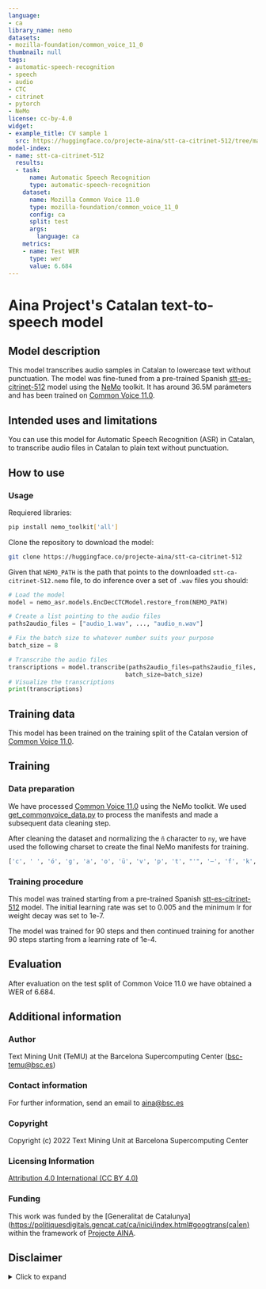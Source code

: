 ```yaml
---
language:
- ca
library_name: nemo
datasets:
- mozilla-foundation/common_voice_11_0
thumbnail: null
tags:
- automatic-speech-recognition
- speech
- audio
- CTC
- citrinet
- pytorch
- NeMo
license: cc-by-4.0
widget:
- example_title: CV sample 1
  src: https://huggingface.co/projecte-aina/stt-ca-citrinet-512/tree/main/samples/common_voice_ca_34667058.wav
model-index:
- name: stt-ca-citrinet-512 
  results:
  - task:
      name: Automatic Speech Recognition
      type: automatic-speech-recognition
    dataset:
      name: Mozilla Common Voice 11.0
      type: mozilla-foundation/common_voice_11_0
      config: ca
      split: test
      args:
        language: ca
    metrics:
    - name: Test WER
      type: wer
      value: 6.684
---
```


# Aina Project's Catalan text-to-speech model
## Model description

This model transcribes audio samples in Catalan to lowercase text without punctuation. The model was fine-tuned from a pre-trained Spanish [stt-es-citrinet-512](https://catalog.ngc.nvidia.com/orgs/nvidia/teams/nemo/models/stt_es_citrinet_512) model using the [NeMo](https://github.com/NVIDIA/NeMo) toolkit. It has around 36.5M parámeters and has been trained on [Common Voice 11.0](https://commonvoice.mozilla.org/en/datasets).

## Intended uses and limitations

You can use this model for Automatic Speech Recognition (ASR) in Catalan, to transcribe audio files in Catalan to plain text without punctuation.

## How to use
### Usage

Requiered libraries:

```bash
pip install nemo_toolkit['all']
```

Clone the repository to download the model:

```bash
git clone https://huggingface.co/projecte-aina/stt-ca-citrinet-512
```

Given that `NEMO_PATH` is the path that points to the downloaded `stt-ca-citrinet-512.nemo` file, to do inference over a set of `.wav` files you should:

```python
# Load the model
model = nemo_asr.models.EncDecCTCModel.restore_from(NEMO_PATH)

# Create a list pointing to the audio files
paths2audio_files = ["audio_1.wav", ..., "audio_n.wav"]

# Fix the batch size to whatever number suits your purpose
batch_size = 8

# Transcribe the audio files
transcriptions = model.transcribe(paths2audio_files=paths2audio_files,
                                 batch_size=batch_size)
# Visualize the transcriptions
print(transcriptions)

```

## Training data

This model has been trained on the training split of the Catalan version of [Common Voice 11.0](https://commonvoice.mozilla.org/en/datasets).

## Training
### Data preparation
We have processed [Common Voice 11.0](https://commonvoice.mozilla.org/en/datasets) using the NeMo toolkit. We used [get_commonvoice_data.py](https://github.com/NVIDIA/NeMo/blob/main/scripts/dataset_processing/get_commonvoice_data.py) to process the manifests and made a subsequent data cleaning step.

After cleaning the dataset and normalizing the `ñ` character to `ny`, we have used the following charset to create the final NeMo manifests for training.
```python
['c', ' ', 'ó', 'g', 'a', 'o', 'ü', 'v', 'p', 't', "'", '—', 'f', 'k', 'à', 'ï', 'í', 'ú', 'd', 'l', 'z', 'é', 'w', 'm', 'r', 'n', 'y', '-', 'u', 'i', 'h', 'ç', 'e', '·', 'q', 'è', 'ò', 'j', 'x', 's', 'b']
```

### Training procedure
This model was trained starting from a pre-trained Spanish [stt-es-citrinet-512](https://catalog.ngc.nvidia.com/orgs/nvidia/teams/nemo/models/stt_es_citrinet_512) model. The initial learning rate was set to 0.005 and the minimum lr for weight decay was set to 1e-7. 

The model was trained for 90 steps and then continued training for another 90 steps starting from a learning rate of 1e-4.

## Evaluation
After evaluation on the test split of Common Voice 11.0 we have obtained a WER of 6.684.

## Additional information

### Author
Text Mining Unit (TeMU) at the Barcelona Supercomputing Center (bsc-temu@bsc.es)

### Contact information
For further information, send an email to aina@bsc.es

### Copyright
Copyright (c) 2022 Text Mining Unit at Barcelona Supercomputing Center 

### Licensing Information
[Attribution 4.0 International (CC BY 4.0)](https://creativecommons.org/licenses/by/4.0/)

### Funding
This work was funded by the [Generalitat de Catalunya](https://politiquesdigitals.gencat.cat/ca/inici/index.html#googtrans(ca|en) within the framework of [Projecte AINA](https://politiquesdigitals.gencat.cat/ca/economia/catalonia-ai/aina).


## Disclaimer
<details>
<summary>Click to expand</summary>

The models published in this repository are intended for a generalist purpose and are available to third parties. These models may have bias and/or any other undesirable distortions.

When third parties, deploy or provide systems and/or services to other parties using any of these models (or using systems based on these models) or become users of the models, they should note that it is their responsibility to mitigate the risks arising from their use and, in any event, to comply with applicable regulations, including regulations regarding the use of Artificial Intelligence.

In no event shall the owner and creator of the models (BSC – Barcelona Supercomputing Center) be liable for any results arising from the use made by third parties of these models.
